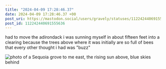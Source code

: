```yaml
---
title: "2024-04-09 17:28:46.37"
date: 2024-04-09 17:28:46.37 +00
post_uri: https://mastodon.social/users/gravely/statuses/112242440691555636
post_id: 112242440691555636
---
```

had to move the adirondack i was sunning myself in about fifteen feet into a clearing because the trees above where it was initially are so full of bees that every other thought i had was "buzz"


![photo of a Sequoia grove to me east, the rising sun above, blue skies behind](/images/112242440187121372.jpeg)

